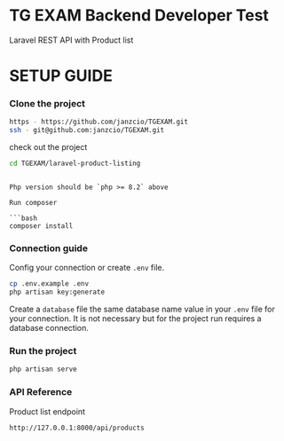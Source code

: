 # TG EXAM Backend Developer Test

Laravel REST API with Product list

# SETUP GUIDE

### Clone the project

```bash
https - https://github.com/janzcio/TGEXAM.git
ssh - git@github.com:janzcio/TGEXAM.git
```

check out the project

```bash
cd TGEXAM/laravel-product-listing
```

```

Php version should be `php >= 8.2` above

Run composer

```bash
composer install
```

### Connection guide

Config your connection or create `.env` file.

```bash
cp .env.example .env
php artisan key:generate
```

Create a `database` file the same database name value in your `.env` file for your connection. It is not necessary but for the project run requires a database connection.

### Run the project

```bash
php artisan serve
```

### API Reference

Product list endpoint
```bash
http://127.0.0.1:8000/api/products
```

